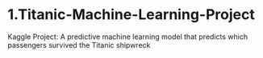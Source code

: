 # 1.Titanic-Machine-Learning-Project
Kaggle Project: A predictive machine learning model that predicts which passengers survived the Titanic shipwreck

